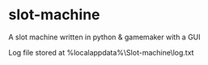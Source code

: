 # slot-machine
A slot machine written in python & gamemaker with a GUI

Log file stored at %localappdata%\Slot-machine\log.txt
